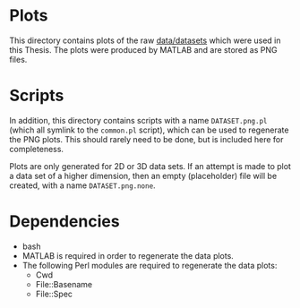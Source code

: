 # Plots
This directory contains plots of the raw
[data/datasets](https://github.com/joshuaspence/Thesis/tree/master/data/datasets)
which were used in this Thesis. The plots were produced by MATLAB and are stored
as PNG files.

# Scripts
In addition, this directory contains scripts with a name `DATASET.png.pl` (which
all symlink to the `common.pl` script), which can be used to regenerate the PNG
plots. This should rarely need to be done, but is included here for
completeness.

Plots are only generated for 2D or 3D data sets. If an attempt is made to plot a
data set of a higher dimension, then an empty (placeholder) file will be
created, with a name `DATASET.png.none`.

# Dependencies
- bash
- MATLAB is required in order to regenerate the data plots.
- The following Perl modules are required to regenerate the data plots:
    + Cwd
    + File::Basename
    + File::Spec